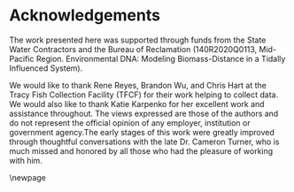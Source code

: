 # Acknowledgements

The work presented here was supported through funds from the State
Water Contractors and the Bureau of Reclamation (140R2020Q0113,
Mid-Pacific Region.  Environmental DNA: Modeling Biomass-Distance in a
Tidally Influenced System).

We would like to thank Rene Reyes, Brandon Wu, and Chris Hart at the
Tracy Fish Collection Facility (TFCF) for their work helping to
collect data. We would also like to thank Katie Karpenko for her
excellent work and assistance throughout. The views expressed are
those of the authors and do not represent the official opinion of any
employer, institution or government agency.The early stages of this
work were greatly improved through thoughtful conversations with the
late Dr. Cameron Turner, who is much missed and honored by all those
who had the pleasure of working with him.

\newpage
